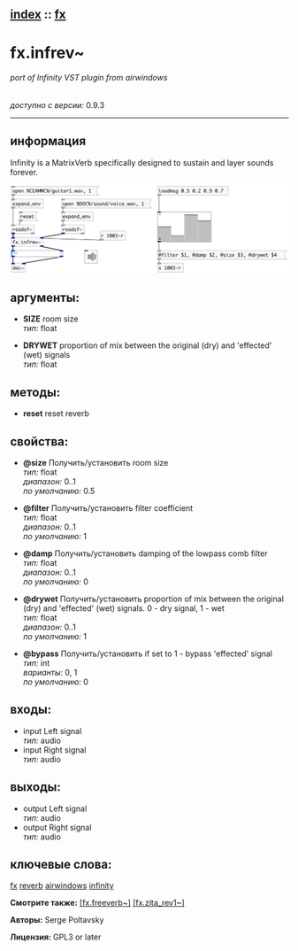 [index](index.html) :: [fx](category_fx.html)
---

# fx.infrev~

###### port of Infinity VST plugin from airwindows

*доступно с версии:* 0.9.3

---


## информация
Infinity is a MatrixVerb specifically designed to sustain and layer sounds forever.


[![example](../examples/img/fx.infrev~.jpg)](../examples/pd/fx.infrev~.pd)



## аргументы:

* **SIZE**
room size<br>
_тип:_ float<br>

* **DRYWET**
proportion of mix between the original (dry) and &#39;effected&#39; (wet) signals<br>
_тип:_ float<br>



## методы:

* **reset**
reset reverb<br>




## свойства:

* **@size** 
Получить/установить room size<br>
_тип:_ float<br>
_диапазон:_ 0..1<br>
_по умолчанию:_ 0.5<br>

* **@filter** 
Получить/установить filter coefficient<br>
_тип:_ float<br>
_диапазон:_ 0..1<br>
_по умолчанию:_ 1<br>

* **@damp** 
Получить/установить damping of the lowpass comb filter<br>
_тип:_ float<br>
_диапазон:_ 0..1<br>
_по умолчанию:_ 0<br>

* **@drywet** 
Получить/установить proportion of mix between the original (dry) and &#39;effected&#39; (wet) signals. 0 -
dry signal, 1 - wet<br>
_тип:_ float<br>
_диапазон:_ 0..1<br>
_по умолчанию:_ 1<br>

* **@bypass** 
Получить/установить if set to 1 - bypass &#39;effected&#39; signal<br>
_тип:_ int<br>
_варианты:_ 0, 1<br>
_по умолчанию:_ 0<br>



## входы:

* input Left signal<br>
_тип:_ audio
* input Right signal<br>
_тип:_ audio



## выходы:

* output Left signal<br>
_тип:_ audio
* output Right signal<br>
_тип:_ audio



## ключевые слова:

[fx](keywords/fx.html)
[reverb](keywords/reverb.html)
[airwindows](keywords/airwindows.html)
[infinity](keywords/infinity.html)



**Смотрите также:**
[\[fx.freeverb~\]](fx.freeverb~.html)
[\[fx.zita_rev1~\]](fx.zita_rev1~.html)




**Авторы:** Serge Poltavsky




**Лицензия:** GPL3 or later





